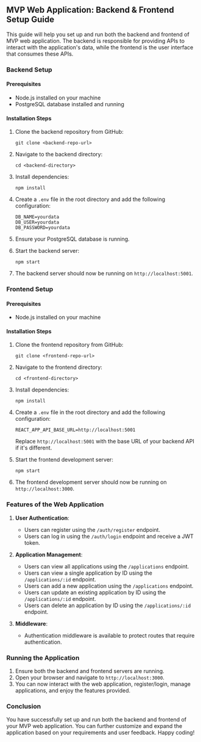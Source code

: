 ## MVP Web Application: Backend & Frontend Setup Guide

This guide will help you set up and run both the backend and frontend of  MVP web application. The backend is responsible for providing APIs to interact with the application's data, while the frontend is the user interface that consumes these APIs.

### Backend Setup

#### Prerequisites

- Node.js installed on your machine
- PostgreSQL database installed and running

#### Installation Steps

1. Clone the backend repository from GitHub:

   ```
   git clone <backend-repo-url>
   ```

2. Navigate to the backend directory:

   ```
   cd <backend-directory>
   ```

3. Install dependencies:

   ```
   npm install
   ```

4. Create a `.env` file in the root directory and add the following configuration:

   ```
   DB_NAME=yourdata
   DB_USER=yourdata
   DB_PASSWORD=yourdata
   ```

5. Ensure your PostgreSQL database is running.

6. Start the backend server:

   ```
   npm start
   ```

7. The backend server should now be running on `http://localhost:5001`.

### Frontend Setup

#### Prerequisites

- Node.js installed on your machine

#### Installation Steps

1. Clone the frontend repository from GitHub:

   ```
   git clone <frontend-repo-url>
   ```

2. Navigate to the frontend directory:

   ```
   cd <frontend-directory>
   ```

3. Install dependencies:

   ```
   npm install
   ```

4. Create a `.env` file in the root directory and add the following configuration:

   ```
   REACT_APP_API_BASE_URL=http://localhost:5001
   ```

   Replace `http://localhost:5001` with the base URL of your backend API if it's different.

5. Start the frontend development server:

   ```
   npm start
   ```

6. The frontend development server should now be running on `http://localhost:3000`.

### Features of the Web Application

1. **User Authentication**:
   - Users can register using the `/auth/register` endpoint.
   - Users can log in using the `/auth/login` endpoint and receive a JWT token.

2. **Application Management**:
   - Users can view all applications using the `/applications` endpoint.
   - Users can view a single application by ID using the `/applications/:id` endpoint.
   - Users can add a new application using the `/applications` endpoint.
   - Users can update an existing application by ID using the `/applications/:id` endpoint.
   - Users can delete an application by ID using the `/applications/:id` endpoint.

3. **Middleware**:
   - Authentication middleware is available to protect routes that require authentication.

### Running the Application

1. Ensure both the backend and frontend servers are running.
2. Open your browser and navigate to `http://localhost:3000`.
3. You can now interact with the web application, register/login, manage applications, and enjoy the features provided.

### Conclusion

You have successfully set up and run both the backend and frontend of your MVP web application. You can further customize and expand the application based on your requirements and user feedback. Happy coding!
